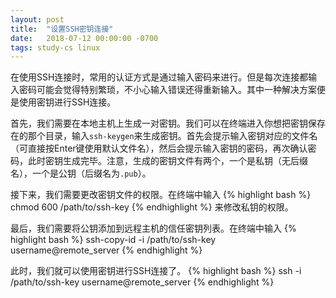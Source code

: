 ```yaml
---
layout: post
title:  "设置SSH密钥连接"
date:   2018-07-12 00:00:00 -0700
tags: study-cs linux
---
```


在使用SSH连接时，常用的认证方式是通过输入密码来进行。但是每次连接都输入密码可能会觉得特别繁琐，不小心输入错误还得重新输入。其中一种解决方案便是使用密钥进行SSH连接。

首先，我们需要在本地主机上生成一对密钥。我们可以在终端进入你想把密钥保存在的那个目录，输入`ssh-keygen`来生成密钥。首先会提示输入密钥对应的文件名（可直接按Enter键使用默认文件名），然后会提示输入密钥的密码，再次确认密码，此时密钥生成完毕。注意，生成的密钥文件有两个，一个是私钥（无后缀名），一个是公钥（后缀名为`.pub`）。

接下来，我们需要更改密钥文件的权限。在终端中输入
{% highlight bash %}
chmod 600 /path/to/ssh-key
{% endhighlight %}
来修改私钥的权限。

最后，我们需要将公钥添加到远程主机的信任密钥列表。在终端中输入
{% highlight bash %}
ssh-copy-id -i /path/to/ssh-key username@remote_server
{% endhighlight %}

此时，我们就可以使用密钥进行SSH连接了。
{% highlight bash %}
ssh -i /path/to/ssh-key username@remote_server
{% endhighlight %}